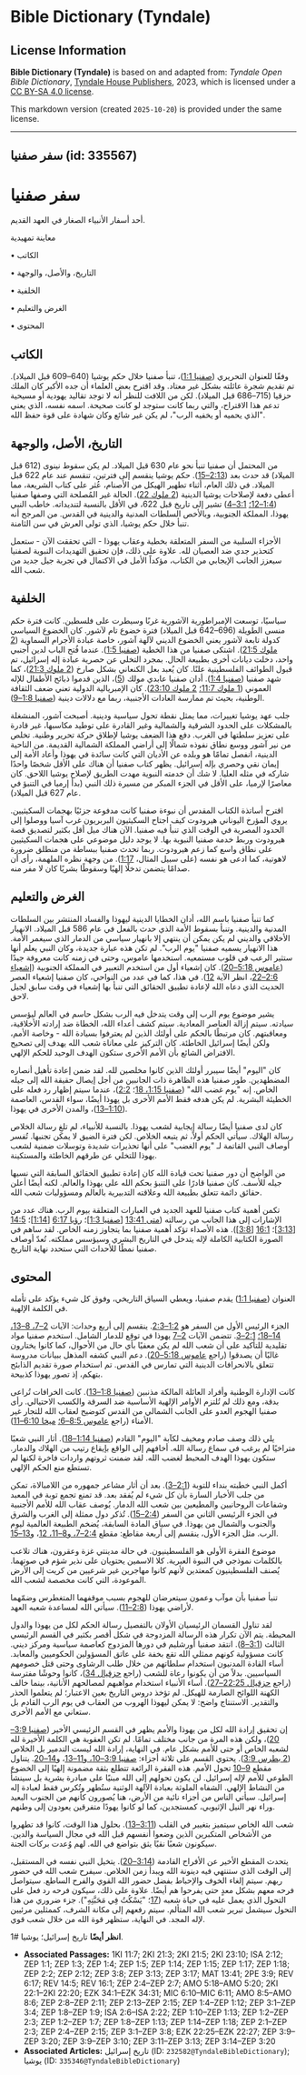 # Bible Dictionary (Tyndale)

## License Information

**Bible Dictionary (Tyndale)** is based on and adapted from: _Tyndale Open Bible Dictionary_, [Tyndale House Publishers](https://tyndaleopenresources.com/), 2023, which is licensed under a [CC BY-SA 4.0 license](https://creativecommons.org/licenses/by-sa/4.0/legalcode.en).

This markdown version (created `2025-10-20`) is provided under the same license.



--------------------------------

## سفر صفنيا (id: 335567)

سفر صفنيا
=========

أحد أسفار الأنبياء الصغار في العهد القديم.

معاينة تمهيدية

• الكاتب

• التاريخ، والأصل، والوجهة

• الخلفية

• الغرض والتعليم

• المحتوى

الكاتب
------

وفقًا للعنوان التحريري ([صفنيا 1:1](https://ref.ly/Zeph1:1))، تنبأ صفنيا خلال حكم يوشيا (640–609 قبل الميلاد). تم تقديم شجرة عائلته بشكل غير معتاد. وقد اقترح بعض العلماء أن جده الأكبر كان الملك حزقيا (715–686 قبل الميلاد). لكن من اللافت للنظر أنه لا توجد تقاليد يهودية أو مسيحية تدعم هذا الاقتراح، والتي ربما كانت ستوجد لو كانت صحيحة. اسمه نفسه، الذي يعني "الذي يحميه أو يخفيه الرب"، لم يكن غير شائع وكان شهادة على قوة حفظ الله.

التاريخ، الأصل، والوجهة
-----------------------

من المحتمل أن صفنيا تنبأ نحو عام 630 قبل الميلاد. لم يكن سقوط نينوى (612 قبل الميلاد) قد حدث بعد ([2:13–15](https://ref.ly/Zeph2:13-Zeph2:15)). حكم يوشيا ينقسم إلى فترتين، تنقسم عند عام 622 قبل الميلاد. في ذلك العام، أثناء تطهير الهيكل من الأصنام، عُثر على كتاب الشريعة، مما أعطى دفعة لإصلاحات يوشيا الدينية ([2 ملوك 22](https://ref.ly/2Kgs22:1-2Kgs22:20)). الحالة غير المُصلحة التي وصفها صفنيا ([1:4–12؛](https://ref.ly/Zeph1:4-Zeph1:12) [3:1–4](https://ref.ly/Zeph3:1-Zeph3:4)) تشير إلى تاريخ قبل 622، في الأقل بالنسبة لتنديداته. خاطب النبي يهوذا، المملكة الجنوبية، وبالأخص السلطات المدنية والدينية في القدس. من المرجح أنه تنبأ خلال حكم يوشيا، الذي تولى العرش في سن الثامنة.

الأجزاء السلبية من السفر المتعلقة بخطية وعقاب يهوذا \- التي تحققت الآن \- ستعمل كتحذير جدي ضد العصيان لله. علاوة على ذلك، فإن تحقيق التهديدات النبوية لصفنيا سيعزز الجانب الإيجابي من الكتاب، مؤكداً الأمل في الاكتمال في تجربة جيل جديد من شعب الله.

الخلفية
-------

سياسيًا، توسعت الإمبراطورية الآشورية غربًا وسيطرت على فلسطين. كانت فترة حكم منسى الطويلة (696–642 قبل الميلاد) فترة خضوع تام لآشور. كان الخضوع السياسي كدولة تابعة لآشور يعني الخضوع الديني لآلهة آشور، خاصة عبادة الأجرام السماوية ([2 ملوك 21:5](https://ref.ly/2Kgs21:5)). اشتكى صفنيا من هذا الخطية ([صفنيا 1:5](https://ref.ly/Zeph1:5)). عندما فُتح الباب لدين أجنبي واحد، دخلت ديانات أخرى بطبيعة الحال. بمجرد التخلي عن حصرية عبادة إله إسرائيل، تم قبول الطوائف الفلسطينية علنًا. كان يُعبد بعل الكنعاني بشكل صارخ ([2 ملوك 21:3](https://ref.ly/2Kgs21:3))، كما شهد صفنيا ([صفنيا 1:4](https://ref.ly/Zeph1:4)). أدان صفنيا عابدي مولك ([5](https://ref.ly/Zeph1:5))، الذين قدموا ذبائح الأطفال للإله العموني ([1 ملوك 11:7؛](https://ref.ly/1Kgs11:7) [2 ملوك 23:10](https://ref.ly/2Kgs23:10)). كان الإمبريالية الدولية تعني ضعف الثقافة الوطنية، بحيث تم ممارسة العادات الأجنبية، ربما مع دلالات دينية ([صفنيا 1:8–9](https://ref.ly/Zeph1:8-Zeph1:9)).

جلب عهد يوشيا تغييرات، مما يمثل نقطة تحول سياسية ودينية. أصبحت آشور، المنشغلة بالمشكلات على الحدود الشرقية والشمالية وغير القادرة على توطيد مكاسبها، غير قادرة على تعزيز سلطتها في الغرب. دفع هذا الضعف يوشيا لإطلاق حركة تحرير وطنية. تخلص من نير آشور ووسع نطاق نفوذه شمالًا إلى أراضي المملكة الشمالية القديمة. من الناحية الدينية، انفصل تمامًا هو وبلده عن الأديان التي كانت سائدة في يهوذا وأعاد الأمة إلى إيمان نقي وحصري بإله إسرائيل. يظهر كتاب صفنيا أن هناك على الأقل شخصًا واحدًا شاركه في مثله العليا. لا شك أن خدمته النبوية مهدت الطريق لإصلاح يوشيا اللاحق. كان معاصرًا لإرميا، على الأقل في الجزء المبكر من مسيرة ذلك النبي (بدأ إرميا في التنبؤ في عام 627 قبل الميلاد).

اقترح أساتذة الكتاب المقدس أن نبوءة صفنيا كانت مدفوعة جزئيًا بهجمات السكيثيين. يروي المؤرخ اليوناني هيرودوت كيف اجتاح السكيثيون البربريون غرب آسيا ووصلوا إلى الحدود المصرية في الوقت الذي تنبأ فيه صفنيا. الآن هناك ميل أقل بكثير لتصديق قصة هيرودوت وربط خدمة صفنيا النبوية بها. لا يوجد دليل موضوعي على هجمات السكيثيين على نطاق واسع كما زعم هيرودوت. ربما تحدث صفنيا ببساطة من منطلق ضرورة لاهوتية، كما ادعى هو نفسه (على سبيل المثال، [1:17](https://ref.ly/Zeph1:17)). من وجهة نظره الملهمة، رأى أن صدامًا يتضمن تدخلًا إلهيًا وسقوطًا بشريًا كان لا مفر منه.

الغرض والتعليم
--------------

كما تنبأ صفنيا باسم الله، أدان الخطايا الدينية ليهوذا والفساد المنتشر بين السلطات المدنية والدينية. وتنبأ بسقوط الأمة الذي حدث بالفعل في عام 586 قبل الميلاد. الانهيار الأخلاقي والديني لم يكن يمكن أن ينتهي إلا بانهيار سياسي من الدمار الذي سيغمر الأمة. هذا الانهيار يسميه صفنيا "يوم الرب". لم تكن هذه عبارة جديدة، وكان النبي يعلم أنها ستثير الرعب في قلوب مستمعيه. استخدمها عاموس، وحتى في زمنه كانت معروفة جيدًا ([عاموس 5:18–20](https://ref.ly/Amos5:18-Amos5:20)). كان إشعياء أول من استخدم التعبير في المملكة الجنوبية ([إشعياء 2:6–22](https://ref.ly/Isa2:6-Isa2:22)، انظر الآية [12](https://ref.ly/Isa2:12)). في هذا، كما في عدد من النواحي، كان صفنيا إشعياء العصر الحديث الذي دعاه الله لإعادة تطبيق الحقائق التي تنبأ بها إشعياء في وقت سابق لجيل لاحق.

يشير موضوع يوم الرب إلى وقت يتدخل فيه الرب بشكل حاسم في العالم ليؤسس سيادته. سيتم إزالة العناصر المعادية. سيتم كشف أعداء الله، الخطاة ضد إرادته الأخلاقية، ومعاقبتهم. كان مرتبطًا بالحكم على أولئك الذين لم يعترفوا بسيادة الله \- وخاصة الأمم، ولكن أيضًا إسرائيل الخاطئة. كان التركيز على معاناة شعب الله يهدف إلى تصحيح الافتراض الشائع بأن الأمم الأخرى ستكون الهدف الوحيد للحكم الإلهي.

كان "اليوم" أيضًا سيبرر أولئك الذين كانوا مخلصين لله. لقد ضمن إعادة تأهيل أنصاره المضطهدين. طور صفنيا هذه الظاهرة ذات الجانبين من أجل إيصال حقيقة الله إلى جيله الخاص. إنه "يوم غضب الله" ([صفنيا 1:15، 18](https://ref.ly/Zeph1:15,Zeph1:18)؛ [2:2](https://ref.ly/Zeph2:2))، عندما سيتم إظهار رد فعله على الخطيئة البشرية. لم يكن هدفه فقط الأمم الأخرى بل يهوذا أيضًا، سواء القدس، العاصمة ([1:10–13](https://ref.ly/Zeph1:10-Zeph1:13))، والمدن الأخرى في يهوذا.

كان لدى صفنيا أيضًا رسالة إيجابية لشعب يهوذا. بالنسبة للأنبياء، لم تلغِ رسالة الخلاص رسالة الهلاك. سيأتي الحكم أولاً، ثم يتبعه الخلاص. لكن فترة الضيق لا يمكن تجنبها. تُفسر أوصاف النبي القاتمة لـ "يوم الغضب" على أنها تحذيرات شديدة وتوسلات ضمنية لشعب يهوذا للتخلي عن طرقهم الخاطئة والمستكينة.

من الواضح أن دور صفنيا تحت قيادة الله كان إعادة تطبيق الحقائق السابقة التي نسيها جيله للأسف. كان صفنيا قادرًا على التنبؤ بحكم الله على يهوذا والعالم. لكنه أيضًا أعلن حقائق دائمة تتعلق بطبيعة الله وعلاقته التدبيرية بالعالم ومسؤوليات شعب الله.

تكمن أهمية كتاب صفنيا للعهد الجديد في العبارات المتعلقة بيوم الرب. هناك عدد من الإشارات إلى هذا الجانب من رسالته ([متى 13:41](https://ref.ly/Matt13:41) \[[صفنيا 1:3](https://ref.ly/Zeph1:3)]؛ [رؤيا 6:17](https://ref.ly/Rev6:17) \[[1:14](https://ref.ly/Zeph1:14)]؛ [14:5](https://ref.ly/Rev14:5) \[[3:13](https://ref.ly/Zeph3:13)]؛ [16:1](https://ref.ly/Rev16:1) \[[3:8](https://ref.ly/Zeph3:8)]). هذه الأصداء تؤكد أهمية صفنيا بما يتجاوز زمنه الخاص. لقد ساهم في الصورة الكتابية الكاملة لإله يتدخل في التاريخ البشري وسيؤسس مملكته. تُعدّ أوصاف صفنيا نمطًا للأحداث التي ستحدد نهاية التاريخ.

المحتوى
-------

العنوان ([صفنيا 1:1](https://ref.ly/Zeph1:1)) يقدم صفنيا، ويعطي السياق التاريخي، وفوق كل شيء يؤكد على تأمله في الكلمة الإلهية.

الجزء الرئيس الأول من السفر هو [1:2–2:3](https://ref.ly/Zeph1:2-Zeph2:3). ينقسم إلى أربع وحدات: الآيات [2–7، 8–13، 14–18؛](https://ref.ly/Zeph1:2-Zeph1:7,Zeph1:8-Zeph1:13,Zeph1:14-Zeph1:18) [2:1–3](https://ref.ly/Zeph2:1-Zeph2:3). تتضمن الآيات [2–7](https://ref.ly/Zeph1:2-Zeph1:7) يهوذا في توقع للدمار الشامل. استخدم صفنيا مواد تقليدية للتأكيد على أن شعب الله لم يكن معفيًا بأي حال من الأحوال، كما كانوا يختارون غالبًا أن يصدقوا (راجع [عاموس 5:18–20](https://ref.ly/Amos5:18-Amos5:20)). دعم النبي كشفه المذهل ببيانات مدروسة تتعلق بالانحرافات الدينية التي تمارس في القدس. تم استخدام صورة تقديم الذابئح بتهكم، إذ تصور يهوذا كذبيحة.

كانت الإدارة الوطنية وأفراد العائلة المالكة مذنبين ([صفنيا 1:8–13](https://ref.ly/Zeph1:8-Zeph1:13)). كانت الخرافات تُراعى بدقة، ومع ذلك لم تُلتزم الأوامر الإلهية الأساسية ضد السرقة والكسب الاحتيالي. رأى صفنيا الهجوم العدو على الجانب الشمالي من القدس كتوضيح لعقاب الله للتجار غير الأمناء (راجع [عاموس 8:5–6؛](https://ref.ly/Amos8:5-Amos8:6) [ميخا 6:10–11](https://ref.ly/Mic6:10-Mic6:11)).

يلي ذلك وصف صادم ومخيف لكآبة "اليوم" القادم ([صفنيا 1:14–18](https://ref.ly/Zeph1:14-Zeph1:18)). أثار النبي شعبًا متراخيًا لم يرغب في سماع رسالة الله. أخافهم إلى الواقع بإيقاع رتيب من الهلاك والدمار. ستكون يهوذا الهدف المحبط لغضب الله. لقد ضمنت ثروتهم واردات فاخرة لكنها لم تستطع منع الحكم الإلهي.

أكمل النبي خطبته بنداء للتوبة ([2:1–3](https://ref.ly/Zeph2:1-Zeph2:3)). بعد أن أثار مشاعر جمهوره من اللامبالاة، تمكن من جلب الأخبار السارة بأن كل شيء لم يُفقد بعد. قد تمنع تجمع توبة في المعبد وشفاعات الروحانيين والمطيعين بين شعب الله الدمار. يُوصف عقاب الله للأمم الأجنبية في الجزء الرئيسي الثاني من السفر ([2:4–15](https://ref.ly/Zeph2:4-Zeph2:15)). تُذكر دول ممثلة إلى الغرب والشرق والجنوب والشمال من يهوذا. في سياق المادة السابقة، يُضخم الطبيعة العالمية ليوم الرب. مثل الجزء الأول، ينقسم إلى أربعة مقاطع: مقطع [2:4–7، و8–11، 12](https://ref.ly/Zeph2:4-Zeph2:7,Zeph2:8-Zeph2:11,Zeph2:12)، و[13–15](https://ref.ly/Zeph2:13-Zeph2:15).

موضوع الفقرة الأولى هو الفلسطينيون. في حالة مدينتي غزة وعقرون، هناك تلاعب بالكلمات نموذجي في النبوة العبرية. كلا الاسمين يحتويان على نذير شؤم في صوتهما. يُصنف الفلسطينيون كمعتدين لأنهم كانوا مهاجرين غير شرعيين من كريت إلى الأرض الموعودة، التي كانت مخصصة لشعب الله.

تنبأ صفنيا بأن موآب وعمون سيتعرضان للهجوم بسبب موقفهما المتغطرس وضمّهما لأراضي يهوذا ([2:8–11](https://ref.ly/Zeph2:8-Zeph2:11)). سيأتي الله لمساعدة شعبه العهد.

لقد تناول القسمان الرئيسيان الأولان بالتفصيل رسالة الحكم لكل من يهوذا والدول المحيطة. يتم الآن تكرار هذه الرسالة المزدوجة في شكل أقصر بكثير في القسم الرئيسي الثالث ([3:1–8](https://ref.ly/Zeph3:1-Zeph3:8)). انتقد صفنيا أورشليم في دورها المزدوج كعاصمة سياسية ومركز ديني. كانت مسؤولية كونهم ممثلي الله تقع بخفة على عاتق المسؤولين الحكوميين والمعابد. أساء القادة المدنيون استخدام سلطاتهم من خلال طلب الرشاوى وحتى قتل خصومهم السياسيين. بدلاً من أن يكونوا رعاة للشعب (راجع [حزقيال 34](https://ref.ly/Ezek34:1-Ezek34:31))، كانوا وحوشًا مفترسة (راجع [حزقيال 22:25–27](https://ref.ly/Ezek22:25-Ezek22:27)). أساء الأنبياء استخدام مواهبهم لمصالحهم الأنانية، بينما خالف الكهنة اللوائح الصارمة للهيكل. لم تؤخذ دروس التاريخ بعين الاعتبار؛ لم يتعلموا الحذر والتقدير. الاستنتاج واضح: لا يمكن ليهوذا الهروب من العقاب في يوم الرب القادم بل ستعاني مع الأمم الأخرى.

إن تحقيق إرادة الله لكل من يهوذا والأمم يظهر في القسم الرئيسي الأخير ([صفنيا 3:9–20](https://ref.ly/Zeph3:9-Zeph3:20))، ولكن هذه المرة من جانب مختلف تمامًا. لم تكن العقوبة هي الكلمة الأخيرة لله لشعبه الخاص أو حتى للأمم بشكل عام. في النهاية، إرادة الله ليست التدمير بل الخلاص ([2 بطرس 3:9](https://ref.ly/2Pet3:9)). يحتوي القسم على ثلاثة أجزاء: [صفنيا 3:9–10، و11–13](https://ref.ly/Zeph3:9-Zeph3:10,Zeph3:11-Zeph3:13)، و[14–20](https://ref.ly/Zeph3:14-Zeph3:20). يتناول مقطع [9–10](https://ref.ly/Zeph3:9-Zeph3:10) تحول الأمم. هذه الفقرة الرائعة تتطلع بثقة مضمونة إلهيًا إلى الخضوع الطوعي للأمم لإله إسرائيل. لن يكون تحولهم إلى الله مبنيًا على مبادرة بشرية بل سينشأ من النشاط الإلهي. الشفاه الملوثة بعبادة الآلهة الوثنية ستُطهر وتُكرس فقط لعبادة إله إسرائيل. سيأتي الناس من أجزاء نائية من الأرض، هنا يُصورون كأنهم من الجنوب البعيد وراء نهر النيل الإثيوبي، كمستجدين، كما لو كانوا يهودًا متفرقين يعودون إلى وطنهم.

شعب الله الخاص سيتميز بتغيير في القلب ([3:11–13](https://ref.ly/Zeph3:11-Zeph3:13)). بحلول هذا الوقت، كانوا قد تطهروا من الأشخاص المتكبرين الذين وضعوا أنفسهم قبل الله في مجال السياسة والدين. سيكونون شعبًا نقيًا يثق بتواضع في الله. لهم وُعدت بركات الجنة.

يتحدث المقطع الأخير عن الأفراح القادمة ([3:14–20](https://ref.ly/Zeph3:14-Zeph3:20)). يتخيل النبي نفسه في المستقبل، إلى الوقت الذي ستنتهي فيه دينونة الله ويبدأ زمن الخلاص. سيفرح شعب الله في حضور ربهم. سيتم إلغاء الخوف والإحباط بفضل حضور الله القوي والفرح الساطع. سيتواصل فرحه معهم بشكل معدٍ حتى يفرحوا هم أيضًا. علاوة على ذلك، سيكون فرحه رد فعل على التحول الذي يعمل عليه في حياة شعبه ([17](https://ref.ly/Zeph3:17)؛ "يَسْكُتُ فِي مَحَبَّتِهِ"). جزء ضروري من هذا التحول سيشمل تبرير شعب الله المتألم. سيتم رفعهم إلى مكانة الشرف، كممثلين مرئيين لإله المجد. في النهاية، ستظهر قوة الله من خلال شعب قوي.

**انظر أيضًا** تاريخ إسرائيل؛ يوشيا \#1.

* **Associated Passages:** 1KI 11:7; 2KI 21:3; 2KI 21:5; 2KI 23:10; ISA 2:12; ZEP 1:1; ZEP 1:3; ZEP 1:4; ZEP 1:5; ZEP 1:14; ZEP 1:15; ZEP 1:17; ZEP 1:18; ZEP 2:2; ZEP 2:12; ZEP 3:8; ZEP 3:13; ZEP 3:17; MAT 13:41; 2PE 3:9; REV 6:17; REV 14:5; REV 16:1; ZEP 2:4–ZEP 2:7; AMO 5:18–AMO 5:20; 2KI 22:1–2KI 22:20; EZK 34:1–EZK 34:31; MIC 6:10–MIC 6:11; AMO 8:5–AMO 8:6; ZEP 2:8–ZEP 2:11; ZEP 2:13–ZEP 2:15; ZEP 1:4–ZEP 1:12; ZEP 3:1–ZEP 3:4; ZEP 1:8–ZEP 1:9; ISA 2:6–ISA 2:22; ZEP 1:10–ZEP 1:13; ZEP 1:2–ZEP 2:3; ZEP 1:2–ZEP 1:7; ZEP 1:8–ZEP 1:13; ZEP 1:14–ZEP 1:18; ZEP 2:1–ZEP 2:3; ZEP 2:4–ZEP 2:15; ZEP 3:1–ZEP 3:8; EZK 22:25–EZK 22:27; ZEP 3:9–ZEP 3:20; ZEP 3:9–ZEP 3:10; ZEP 3:11–ZEP 3:13; ZEP 3:14–ZEP 3:20
* **Associated Articles:** تاريخ إسرائيل (ID: `232582@TyndaleBibleDictionary`); يوشيا (ID: `335346@TyndaleBibleDictionary`)

